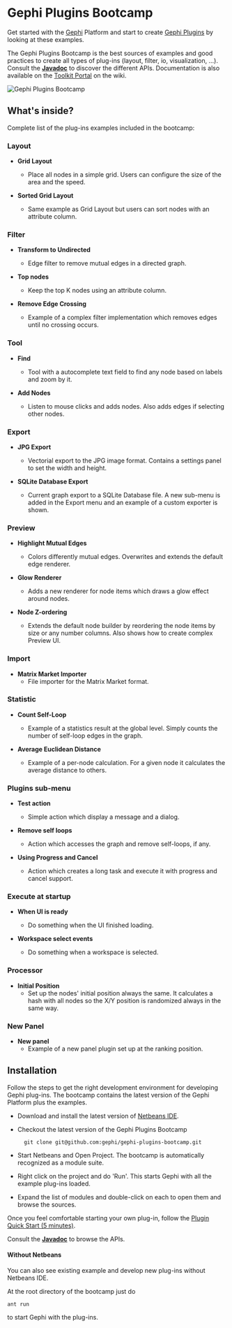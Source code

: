 # Gephi Plugins Bootcamp

Get started with the [Gephi](http://gephi.org) Platform and start to create [Gephi Plugins](http://gephi.org/plugins) by looking at these examples.

The Gephi Plugins Bootcamp is the best sources of examples and good practices to create all types of plug-ins (layout, filter, io, visualization, ...). Consult the [**Javadoc**](http://gephi.org/docs) to discover the different APIs. Documentation is also available on the [Toolkit Portal](https://wiki.gephi.org/index.php/Plugins_portal) on the wiki.

![Gephi Plugins Bootcamp](http://gephi.org/wp-content/uploads/2011/12/plugins_ribbon.png)

## What's inside?

Complete list of the plug-ins examples included in the bootcamp:

### Layout

* **Grid Layout**
	* Place all nodes in a simple grid. Users can configure the size of the area and the speed.

* **Sorted Grid Layout** 
	* Same example as Grid Layout but users can sort nodes with an attribute column.

### Filter

* **Transform to Undirected** 
	* Edge filter to remove mutual edges in a directed graph.

* **Top nodes** 
	* Keep the top K nodes using an attribute column.

* **Remove Edge Crossing** 
	* Example of a complex filter implementation which removes edges until no crossing occurs.

### Tool

* **Find** 
	* Tool with a autocomplete text field to find any node based on labels and zoom by it.

* **Add Nodes** 
	* Listen to mouse clicks and adds nodes. Also adds edges if selecting other nodes.

### Export

* **JPG Export** 
	* Vectorial export to the JPG image format. Contains a settings panel to set the width and height.

* **SQLite Database Export** 
	* Current graph export to a SQLite Database file. A new sub-menu is added in the Export menu and an example of a custom exporter is shown.

### Preview

* **Highlight Mutual Edges** 
	* Colors differently mutual edges. Overwrites and extends the default edge renderer.

* **Glow Renderer** 
	* Adds a new renderer for node items which draws a glow effect around nodes.

* **Node Z-ordering** 
	* Extends the default node builder by reordering the node items by size or any number columns. Also shows how to create complex Preview UI.

### Import

* **Matrix Market Importer** 
	* File importer for the Matrix Market format.

### Statistic

* **Count Self-Loop** 
	* Example of a statistics result at the global level. Simply counts the number of self-loop edges in the graph.

* **Average Euclidean Distance** 
	* Example of a per-node calculation. For a given node it calculates the average distance to others.

### Plugins sub-menu

* **Test action** 
	* Simple action which display a message and a dialog.

* **Remove self loops** 
	* Action which accesses the graph and remove self-loops, if any.

* **Using Progress and Cancel** 
	* Action which creates a long task and execute it with progress and cancel support.

### Execute at startup

* **When UI is ready** 
	* Do something when the UI finished loading.

* **Workspace select events** 
	* Do something when a workspace is selected.

### Processor

* **Initial Position** 
	* Set up the nodes' initial position always the same. It calculates a hash with all nodes so the X/Y position is randomized always in the same way.

### New Panel

* **New panel** 
	* Example of a new panel plugin set up at the ranking position.


## Installation

Follow the steps to get the right development environment for developing Gephi plug-ins. The bootcamp contains the latest version of the Gephi Platform plus the examples. 

- Download and install the latest version of [Netbeans IDE](http://netbeans.org).
- Checkout the latest version of the Gephi Plugins Bootcamp

        git clone git@github.com:gephi/gephi-plugins-bootcamp.git

- Start Netbeans and Open Project. The bootcamp is automatically recognized as a module suite.
- Right click on the project and do 'Run'. This starts Gephi with all the example plug-ins loaded.
- Expand the list of modules and double-click on each to open them and browse the sources.

Once you feel comfortable starting your own plug-in, follow the [Plugin Quick Start (5 minutes)](http://wiki.gephi.org/index.php/Plugin_Quick_Start_(5_minutes)).

Consult the [**Javadoc**](http://gephi.org/docs) to browse the APIs.

#### Without Netbeans

You can also see existing example and develop new plug-ins without Netbeans IDE.

At the root directory of the bootcamp just do

    ant run

to start Gephi with the plug-ins.




